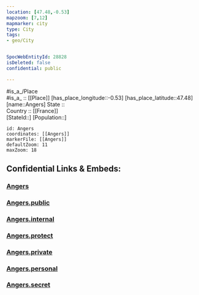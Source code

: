 ```yaml
---
location: [47.48,-0.53] 
mapzoom: [7,12] 
mapmarker: city 
type: City
tags:
- geo/City


SpocWebEntityId: 28828
isDeleted: false
confidential: public

---
```

#is_a_/Place  
#is_a_ :: [[Place]] 
[has_place_longitude::-0.53] 
[has_place_latitude::47.48] 
[name::Angers] 
State ::  
Country :: [[France]]  
[StateId::] 
[Population::] 



```leaflet
id: Angers
coordinates: [[Angers]] 
markerFile: [[Angers]] 
defaultZoom: 11 
maxZoom: 18
```


## Confidential Links & Embeds: 

### [Angers](/_Standards/Earth/Continent/Europe/Europe~West/France/regions~France/Pays_de_la_Loire/departments~Pays_de_la_Loire/Maine-et-Loire/communes~Maine-et-Loire/Angers/cities~Angers/Angers.md) 

### [Angers.public](/_public/Earth/Continent/Europe/Europe~West/France/regions~France/Pays_de_la_Loire/departments~Pays_de_la_Loire/Maine-et-Loire/communes~Maine-et-Loire/Angers/cities~Angers/Angers.public.md) 

### [Angers.internal](/_internal/Earth/Continent/Europe/Europe~West/France/regions~France/Pays_de_la_Loire/departments~Pays_de_la_Loire/Maine-et-Loire/communes~Maine-et-Loire/Angers/cities~Angers/Angers.internal.md) 

### [Angers.protect](/_protect/Earth/Continent/Europe/Europe~West/France/regions~France/Pays_de_la_Loire/departments~Pays_de_la_Loire/Maine-et-Loire/communes~Maine-et-Loire/Angers/cities~Angers/Angers.protect.md) 

### [Angers.private](/_private/Earth/Continent/Europe/Europe~West/France/regions~France/Pays_de_la_Loire/departments~Pays_de_la_Loire/Maine-et-Loire/communes~Maine-et-Loire/Angers/cities~Angers/Angers.private.md) 

### [Angers.personal](/_personal/Earth/Continent/Europe/Europe~West/France/regions~France/Pays_de_la_Loire/departments~Pays_de_la_Loire/Maine-et-Loire/communes~Maine-et-Loire/Angers/cities~Angers/Angers.personal.md) 

### [Angers.secret](/_secret/Earth/Continent/Europe/Europe~West/France/regions~France/Pays_de_la_Loire/departments~Pays_de_la_Loire/Maine-et-Loire/communes~Maine-et-Loire/Angers/cities~Angers/Angers.secret.md)

